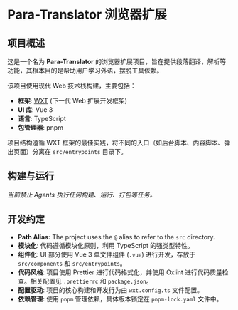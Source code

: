 # Para-Translator 浏览器扩展

## 项目概述

这是一个名为 **Para-Translator** 的浏览器扩展项目，旨在提供段落翻译，解析等功能，其根本目的是帮助用户学习外语，摆脱工具依赖。

该项目使用现代 Web 技术栈构建，主要包括：

- **框架**: [WXT](https://github.com/wxt-dev/wxt) (下一代 Web 扩展开发框架)
- **UI 库**: Vue 3
- **语言**: TypeScript
- **包管理器**: pnpm

项目结构遵循 WXT 框架的最佳实践，将不同的入口（如后台脚本、内容脚本、弹出页面）分离在 `src/entrypoints` 目录下。

## 构建与运行

_当前禁止 Agents 执行任何构建、运行、打包等任务。_

## 开发约定

- **Path Alias:** The project uses the `@` alias to refer to the `src` directory.
- **模块化**: 代码遵循模块化原则，利用 TypeScript 的强类型特性。
- **组件化**: UI 部分使用 Vue 3 单文件组件 (`.vue`) 进行开发，存放于 `src/components` 和 `src/entrypoints`。
- **代码风格**: 项目使用 Prettier 进行代码格式化，并使用 Oxlint 进行代码质量检查。相关配置见 `.prettierrc` 和 `package.json`。
- **配置驱动**: 项目的核心构建和开发行为由 `wxt.config.ts` 文件配置。
- **依赖管理**: 使用 `pnpm` 管理依赖，具体版本锁定在 `pnpm-lock.yaml` 文件中。
